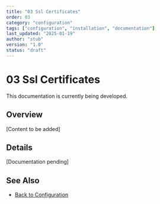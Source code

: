 ```yaml
---
title: "03 Ssl Certificates"
order: 03
category: "configuration"
tags: ["configuration", "installation", "documentation"]
last_updated: "2025-01-19"
author: "stub"
version: "1.0"
status: "draft"
---
```


# 03 Ssl Certificates

This documentation is currently being developed.

## Overview

[Content to be added]

## Details

[Documentation pending]

## See Also

- [Back to Configuration](./README.md)
